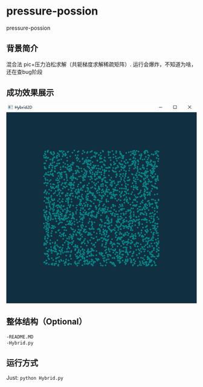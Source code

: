 # pressure-possion
pressure-possion


## 背景简介
混合法 pic+压力泊松求解（共轭梯度求解稀疏矩阵）. 运行会爆炸，不知道为啥，还在查bug阶段


## 成功效果展示

![Image](https://github.com/MengMeng3399/pressure-possion/blob/main/%E5%A4%B1%E8%B4%A5%E7%9A%84cg.gif)

## 整体结构（Optional）



```
-README.MD
-Hybrid.py
```

## 运行方式



Just: `python Hybrid.py`
